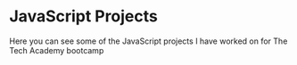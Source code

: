 # JavaScript Projects
 Here you can see some of the JavaScript projects I have worked on for The Tech Academy bootcamp
